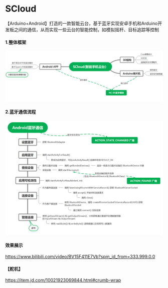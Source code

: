 # SCloud
【Arduino+Android】打造的一款智能云台，基于蓝牙实现安卓手机和Arduino开发板之间的通信，从而实现一些云台的智能控制，如模拟摇杆、目标追踪等控制

#### 1.整体框架
![项目框架图](https://github.com/fgmn/SCloud/blob/main/%E6%A1%86%E6%9E%B6%E5%9B%BE/SCloud%EF%BC%88%E6%99%BA%E8%83%BD%E6%89%8B%E6%9C%BA%E4%BA%91%E5%8F%B0%EF%BC%89.png)

#### 2.蓝牙通信流程
![蓝牙通信](https://github.com/fgmn/SCloud/blob/main/%E6%A1%86%E6%9E%B6%E5%9B%BE/Android%E8%93%9D%E7%89%99%E9%80%9A%E4%BF%A1.png)

#### 效果展示
https://www.bilibili.com/video/BV15F411E7Vb?spm_id_from=333.999.0.0

#### 【舵机】
https://item.jd.com/10021923069844.html#crumb-wrap
